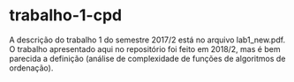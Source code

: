 # trabalho-1-cpd

A descrição do trabalho 1 do semestre 2017/2 está no arquivo lab1_new.pdf. O trabalho apresentado aqui no repositório foi feito em 2018/2, mas é bem parecida a definição (análise de complexidade de funções de algoritmos de ordenação).
